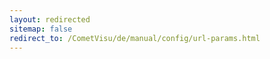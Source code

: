 ```yaml
---
layout: redirected
sitemap: false
redirect_to: /CometVisu/de/manual/config/url-params.html
---
```


